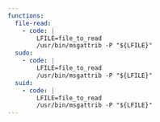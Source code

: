 ```yaml
---
functions:
  file-read:
    - code: |
        LFILE=file_to_read
        /usr/bin/msgattrib -P "${LFILE}"
  sudo:
    - code: |
        LFILE=file_to_read
        /usr/bin/msgattrib -P "${LFILE}"
  suid:
    - code: |
        LFILE=file_to_read
        /usr/bin/msgattrib -P "${LFILE}"
---
```

